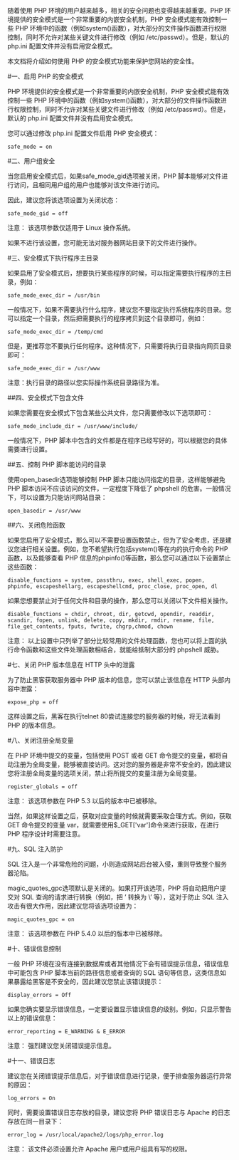 随着使用 PHP 环境的用户越来越多，相关的安全问题也变得越来越重要。PHP 环境提供的安全模式是一个非常重要的内嵌安全机制，PHP 安全模式能有效控制一些 PHP 环境中的函数（例如system()函数），对大部分的文件操作函数进行权限控制，同时不允许对某些关键文件进行修改（例如 /etc/passwd）。但是，默认的 php.ini 配置文件并没有启用安全模式。

本文档将介绍如何使用 PHP 的安全模式功能来保护您网站的安全性。

#一、启用 PHP 的安全模式

PHP 环境提供的安全模式是一个非常重要的内嵌安全机制，PHP 安全模式能有效控制一些 PHP 环境中的函数（例如system()函数），对大部分的文件操作函数进行权限控制，同时不允许对某些关键文件进行修改（例如 /etc/passwd）。但是，默认的 php.ini 配置文件并没有启用安全模式。

您可以通过修改 php.ini 配置文件启用 PHP 安全模式：
```
safe_mode = on
```

#二、用户组安全

当您启用安全模式后，如果safe_mode_gid选项被关闭，PHP 脚本能够对文件进行访问，且相同用户组的用户也能够对该文件进行访问。

因此，建议您将该选项设置为关闭状态：

```
safe_mode_gid = off
```
注意： 该选项参数仅适用于 Linux 操作系统。

如果不进行该设置，您可能无法对服务器网站目录下的文件进行操作。

#三、安全模式下执行程序主目录

如果启用了安全模式后，想要执行某些程序的时候，可以指定需要执行程序的主目录，例如：

```
safe_mode_exec_dir = /usr/bin
```

一般情况下，如果不需要执行什么程序，建议您不要指定执行系统程序的目录。您可以指定一个目录，然后把需要执行的程序拷贝到这个目录即可，例如：

```
safe_mode_exec_dir = /temp/cmd
```

但是，更推荐您不要执行任何程序。这种情况下，只需要将执行目录指向网页目录即可：

```
safe_mode_exec_dir = /usr/www
```

注意：执行目录的路径以您实际操作系统目录路径为准。

##四、安全模式下包含文件

如果您需要在安全模式下包含某些公共文件，您只需要修改以下选项即可：

```
safe_mode_include_dir = /usr/www/include/
```

一般情况下，PHP 脚本中包含的文件都是在程序已经写好的，可以根据您的具体需要进行设置。

##五、控制 PHP 脚本能访问的目录

使用open_basedir选项能够控制 PHP 脚本只能访问指定的目录，这样能够避免 PHP 脚本访问不应该访问的文件，一定程度下降低了 phpshell 的危害。一般情况下，可以设置为只能访问网站目录：

```
open_basedir = /usr/www
```

##六、关闭危险函数

如果您启用了安全模式，那么可以不需要设置函数禁止，但为了安全考虑，还是建议您进行相关设置。例如，您不希望执行包括system()等在内的执行命令的 PHP 函数，以及能够查看 PHP 信息的phpinfo()等函数，那么您可以通过以下设置禁止这些函数：

```
disable_functions = system, passthru, exec, shell_exec, popen, phpinfo, escapeshellarg, escapeshellcmd, proc_close, proc_open, dl
```

如果您想要禁止对于任何文件和目录的操作，那么您可以关闭以下文件相关操作。

```
disable_functions = chdir, chroot, dir, getcwd, opendir, readdir, scandir, fopen, unlink, delete, copy, mkdir, rmdir, rename, file, file_get_contents, fputs, fwrite, chgrp,chmod, chown
```

注意： 以上设置中只列举了部分比较常用的文件处理函数，您也可以将上面的执行命令函数和这些文件处理函数相结合，就能给抵制大部分的 phpshell 威胁。

#七、关闭 PHP 版本信息在 HTTP 头中的泄露

为了防止黑客获取服务器中 PHP 版本的信息，您可以禁止该信息在 HTTP 头部内容中泄露：

```
expose_php = off
```

这样设置之后，黑客在执行telnet <domain> 80尝试连接您的服务器的时候，将无法看到 PHP 的版本信息。

#八、关闭注册全局变量

在 PHP 环境中提交的变量，包括使用 POST 或者 GET 命令提交的变量，都将自动注册为全局变量，能够被直接访问。这对您的服务器是非常不安全的，因此建议您将注册全局变量的选项关闭，禁止将所提交的变量注册为全局变量。

```
register_globals = off
```

注意： 该选项参数在 PHP 5.3 以后的版本中已被移除。

当然，如果这样设置之后，获取对应变量的时候就需要采取合理方式。例如，获取 GET 命令提交的变量 var，就需要使用$_GET['var']命令来进行获取，在进行 PHP 程序设计时需要注意。

#九、SQL 注入防护

SQL 注入是一个非常危险的问题，小则造成网站后台被入侵，重则导致整个服务器沦陷。

magic_quotes_gpc选项默认是关闭的。如果打开该选项，PHP 将自动把用户提交对 SQL 查询的请求进行转换（例如，把 ’ 转换为 \’ 等），这对于防止 SQL 注入攻击有很大作用，因此建议您将该选项设置为：

```
magic_quotes_gpc = on
```

注意： 该选项参数在 PHP 5.4.0 以后的版本中已被移除。

#十、错误信息控制

一般 PHP 环境在没有连接到数据库或者其他情况下会有错误提示信息，错误信息中可能包含 PHP 脚本当前的路径信息或者查询的 SQL 语句等信息，这类信息如果暴露给黑客是不安全的，因此建议您禁止该错误提示：

```
display_errors = Off
```

如果您确实要显示错误信息，一定要设置显示错误信息的级别。例如，只显示警告以上的错误信息：

```
error_reporting = E_WARNING & E_ERROR
```

注意： 强烈建议您关闭错误提示信息。

#十一、错误日志

建议您在关闭错误提示信息后，对于错误信息进行记录，便于排查服务器运行异常的原因：

```
log_errors = On
```

同时，需要设置错误日志存放的目录，建议您将 PHP 错误日志与 Apache 的日志存放在同一目录下：

```
error_log = /usr/local/apache2/logs/php_error.log
```

注意： 该文件必须设置允许 Apache 用户或用户组具有写的权限。